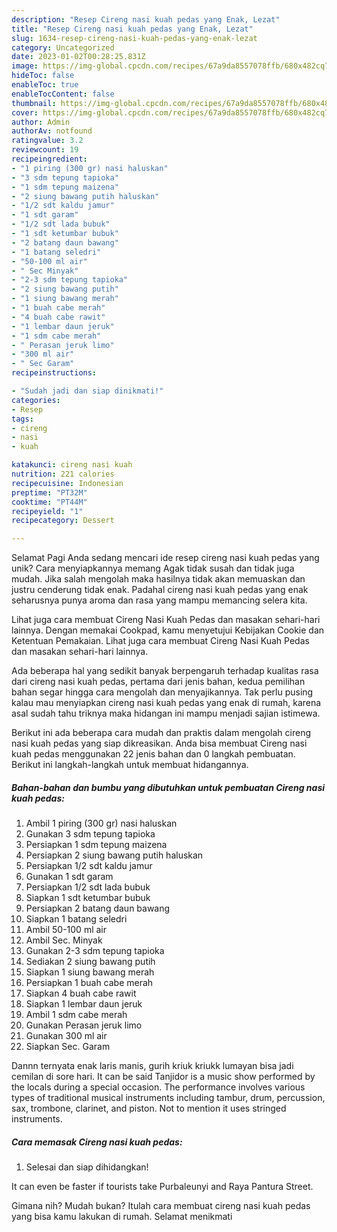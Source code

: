 ```yaml
---
description: "Resep Cireng nasi kuah pedas yang Enak, Lezat"
title: "Resep Cireng nasi kuah pedas yang Enak, Lezat"
slug: 1634-resep-cireng-nasi-kuah-pedas-yang-enak-lezat
category: Uncategorized
date: 2023-01-02T00:28:25.831Z
image: https://img-global.cpcdn.com/recipes/67a9da8557078ffb/680x482cq70/cireng-nasi-kuah-pedas-foto-resep-utama.jpg
hideToc: false
enableToc: true
enableTocContent: false
thumbnail: https://img-global.cpcdn.com/recipes/67a9da8557078ffb/680x482cq70/cireng-nasi-kuah-pedas-foto-resep-utama.jpg
cover: https://img-global.cpcdn.com/recipes/67a9da8557078ffb/680x482cq70/cireng-nasi-kuah-pedas-foto-resep-utama.jpg
author: Admin
authorAv: notfound
ratingvalue: 3.2
reviewcount: 19
recipeingredient:
- "1 piring (300 gr) nasi haluskan"
- "3 sdm tepung tapioka"
- "1 sdm tepung maizena"
- "2 siung bawang putih haluskan"
- "1/2 sdt kaldu jamur"
- "1 sdt garam"
- "1/2 sdt lada bubuk"
- "1 sdt ketumbar bubuk"
- "2 batang daun bawang"
- "1 batang seledri"
- "50-100 ml air"
- " Sec Minyak"
- "2-3 sdm tepung tapioka"
- "2 siung bawang putih"
- "1 siung bawang merah"
- "1 buah cabe merah"
- "4 buah cabe rawit"
- "1 lembar daun jeruk"
- "1 sdm cabe merah"
- " Perasan jeruk limo"
- "300 ml air"
- " Sec Garam"
recipeinstructions:

- "Sudah jadi dan siap dinikmati!"
categories:
- Resep
tags:
- cireng
- nasi
- kuah

katakunci: cireng nasi kuah 
nutrition: 221 calories
recipecuisine: Indonesian
preptime: "PT32M"
cooktime: "PT44M"
recipeyield: "1"
recipecategory: Dessert

---
```



Selamat Pagi Anda sedang mencari ide resep cireng nasi kuah pedas yang unik? Cara menyiapkannya memang Agak tidak susah dan tidak juga mudah. Jika salah mengolah maka hasilnya tidak akan memuaskan dan justru cenderung tidak enak. Padahal cireng nasi kuah pedas yang enak seharusnya punya aroma dan rasa yang mampu memancing selera kita.


Lihat juga cara membuat Cireng Nasi Kuah Pedas dan masakan sehari-hari lainnya. Dengan memakai Cookpad, kamu menyetujui Kebijakan Cookie dan Ketentuan Pemakaian. Lihat juga cara membuat Cireng Nasi Kuah Pedas dan masakan sehari-hari lainnya.

Ada beberapa hal yang sedikit banyak berpengaruh terhadap kualitas rasa dari cireng nasi kuah pedas, pertama dari jenis bahan, kedua pemilihan bahan segar hingga cara mengolah dan menyajikannya. Tak perlu pusing kalau mau menyiapkan cireng nasi kuah pedas yang enak di rumah, karena asal sudah tahu triknya maka hidangan ini mampu menjadi sajian istimewa.


Berikut ini ada beberapa cara mudah dan praktis dalam mengolah cireng nasi kuah pedas yang siap dikreasikan. Anda bisa membuat Cireng nasi kuah pedas menggunakan 22 jenis bahan dan 0 langkah pembuatan. Berikut ini langkah-langkah untuk membuat hidangannya.

<!--inarticleads1-->

##### Bahan-bahan dan bumbu yang dibutuhkan untuk pembuatan Cireng nasi kuah pedas:

1. Ambil 1 piring (300 gr) nasi haluskan
1. Gunakan 3 sdm tepung tapioka
1. Persiapkan 1 sdm tepung maizena
1. Persiapkan 2 siung bawang putih haluskan
1. Persiapkan 1/2 sdt kaldu jamur
1. Gunakan 1 sdt garam
1. Persiapkan 1/2 sdt lada bubuk
1. Siapkan 1 sdt ketumbar bubuk
1. Persiapkan 2 batang daun bawang
1. Siapkan 1 batang seledri
1. Ambil 50-100 ml air
1. Ambil  Sec. Minyak
1. Gunakan 2-3 sdm tepung tapioka
1. Sediakan 2 siung bawang putih
1. Siapkan 1 siung bawang merah
1. Persiapkan 1 buah cabe merah
1. Siapkan 4 buah cabe rawit
1. Siapkan 1 lembar daun jeruk
1. Ambil 1 sdm cabe merah
1. Gunakan  Perasan jeruk limo
1. Gunakan 300 ml air
1. Siapkan  Sec. Garam


Dannn ternyata enak laris manis, gurih kriuk kriukk lumayan bisa jadi cemilan di sore hari. It can be said Tanjidor is a music show performed by the locals during a special occasion. The performance involves various types of traditional musical instruments including tambur, drum, percussion, sax, trombone, clarinet, and piston. Not to mention it uses stringed instruments. 

<!--inarticleads2-->

##### Cara memasak Cireng nasi kuah pedas:


1. Selesai dan siap dihidangkan!

It can even be faster if tourists take Purbaleunyi and Raya Pantura Street. 

Gimana nih? Mudah bukan? Itulah cara membuat cireng nasi kuah pedas yang bisa kamu lakukan di rumah. Selamat menikmati
